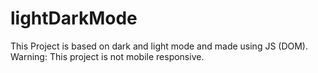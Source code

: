 # lightDarkMode
This Project is based on dark and light mode and made using JS (DOM).
Warning: This project is not mobile responsive.
